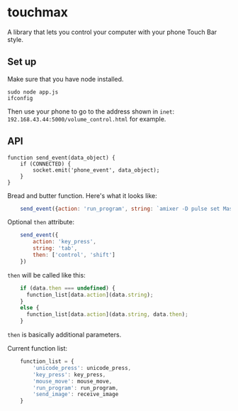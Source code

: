 # touchmax
A library that lets you control your computer with your phone Touch Bar style.

## Set up
Make sure that you have node installed.

    sudo node app.js
    ifconfig

Then use your phone to go to the address shown in `inet`: `192.168.43.44:5000/volume_control.html` for example.

## API

    function send_event(data_object) {
        if (CONNECTED) {
            socket.emit('phone_event', data_object);
        }
    }

Bread and butter function. Here's what it looks like:


```javascript
    send_event({action: 'run_program', string: `amixer -D pulse set Master ${this.value}%`})
```

Optional `then` attribute:

```javascript
    send_event({
        action: 'key_press',
        string: 'tab',
        then: ['control', 'shift']
    })
```

`then` will be called like this:

```javascript
    if (data.then === undefined) {
      function_list[data.action](data.string); 
    }
    else {
      function_list[data.action](data.string, data.then);
    }
```

`then` is basically additional parameters.

Current function list:

```javascript
    function_list = {
        'unicode_press': unicode_press,
        'key_press': key_press,
        'mouse_move': mouse_move,
        'run_program': run_program,
        'send_image': receive_image
    }
```